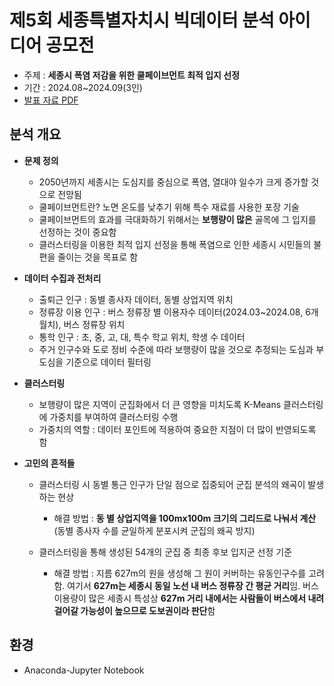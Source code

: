 # 제5회 세종특별자치시 빅데이터 분석 아이디어 공모전


- 주제 : **세종시 폭염 저감을 위한 쿨페이브먼트 최적 입지 선정**
- 기간 : 2024.08~2024.09(3인)
- [발표 자료 PDF](https://github.com/maango97/sejong-bigdata-contest/blob/main/%E1%84%8E%E1%85%AC%E1%84%8C%E1%85%A9%E1%86%BC%20%E1%84%8C%E1%85%A6%E1%84%8E%E1%85%AE%E1%86%AF%E1%84%86%E1%85%AE%E1%86%AF.pdf)


## 분석 개요


- **문제 정의**
  - 2050년까지 세종시는 도심지를 중심으로 폭염, 열대야 일수가 크게 증가할 것으로 전망됨
  - 쿨페이브먼트란? 노면 온도를 낮추기 위해 특수 재료를 사용한 포장 기술
  - 쿨페이브먼트의 효과를 극대화하기 위해서는 **보행량이 많은** 골목에 그 입지를 선정하는 것이 중요함
  - 클러스터링을 이용한 최적 입지 선정을 통해 폭염으로 인한 세종시 시민들의 불편을 줄이는 것을 목표로 함

- **데이터 수집과 전처리**
  - 출퇴근 인구 : 동별 종사자 데이터, 동별 상업지역 위치
  - 정류장 이용 인구 : 버스 정류장 별 이용자수 데이터(2024.03~2024.08, 6개월치), 버스 정류장 위치
  - 통학 인구 : 초, 중, 고, 대, 특수 학교 위치, 학생 수 데이터
  - 주거 인구수와 도로 정비 수준에 따라 보행량이 많을 것으로 추정되는 도심과 부도심을 기준으로 데이터 필터링

- **클러스터링**
  - 보행량이 많은 지역이 군집화에서 더 큰 영향을 미치도록 K-Means 클러스터링에 가중치를 부여하여 클러스터링 수행
  - 가중치의 역할 : 데이터 포인트에 적용하여 중요한 지점이 더 많이 반영되도록 함

- **고민의 흔적들**
  - 클러스터링 시 동별 통근 인구가 단일 점으로 집중되어 군집 분석의 왜곡이 발생하는 현상
  
      - 해결 방법 : **동 별 상업지역을 100mx100m 크기의 그리드로 나눠서 계산**(동별 종사자 수를 균일하게 분포시켜 군집의 왜곡 방지)
  
  - 클러스터링을 통해 생성된 54개의 군집 중 최종 후보 입지군 선정 기준
  
      - 해결 방법 : 지름 627m의 원을 생성해 그 원이 커버하는 유동인구수를 고려함. 여기서 **627m는 세종시 동일 노선 내 버스 정류장 간 평균 거리**임. 버스 이용량이 많은 세종시 특성상 **627m 거리 내에서는 사람들이 버스에서 내려 걸어갈 가능성이 높으므로 도보권이라 판단**함


## 환경


- Anaconda-Jupyter Notebook
